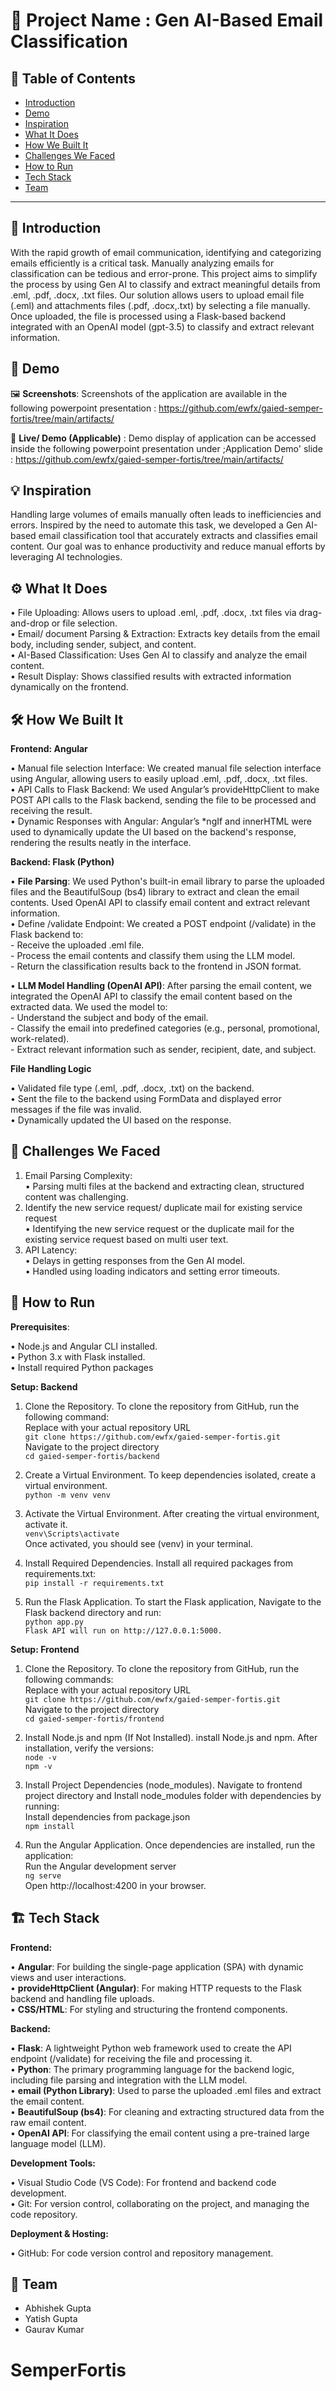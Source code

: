 # 🚀 Project Name : Gen AI-Based Email Classification 

## 📌 Table of Contents
- [Introduction](#introduction)
- [Demo](#demo)
- [Inspiration](#inspiration)
- [What It Does](#what-it-does)
- [How We Built It](#how-we-built-it)
- [Challenges We Faced](#challenges-we-faced)
- [How to Run](#how-to-run)
- [Tech Stack](#tech-stack)
- [Team](#team)

---

## 🎯 Introduction
With the rapid growth of email communication, identifying and categorizing emails efficiently is a critical task. Manually analyzing emails for classification can be tedious and error-prone. This project aims to simplify the process by using Gen AI to classify and extract meaningful details from .eml, .pdf, .docx, .txt files.
Our solution allows users to upload email file (.eml) and attachments files (.pdf, .docx,.txt) by selecting a file manually. Once uploaded, the file is processed using a Flask-based backend integrated with an OpenAI model (gpt-3.5) to classify and extract relevant information.


## 🎥 Demo

🖼️ **Screenshots**: Screenshots of the application are available in the following powerpoint presentation : https://github.com/ewfx/gaied-semper-fortis/tree/main/artifacts/<br>

🔗 **Live/ Demo (Applicable)** : Demo display of application can be accessed inside the following powerpoint presentation under ;Application Demo' slide : https://github.com/ewfx/gaied-semper-fortis/tree/main/artifacts/<br>


## 💡 Inspiration
Handling large volumes of emails manually often leads to inefficiencies and errors. Inspired by the need to automate this task, we developed a Gen AI-based email classification tool that accurately extracts and classifies email content. Our goal was to enhance productivity and reduce manual efforts by leveraging AI technologies.

## ⚙️ What It Does
•	File Uploading: Allows users to upload  .eml, .pdf, .docx, .txt files via drag-and-drop or file selection.<br>
•	Email/ document Parsing & Extraction: Extracts key details from the email body, including sender, subject, and content.<br>
•	AI-Based Classification: Uses Gen AI to classify and analyze the email content.<br>
•	Result Display: Shows classified results with extracted information dynamically on the frontend.<br>


## 🛠️ How We Built It
**Frontend: Angular**

   •	Manual file selection Interface: We created manual file selection interface using Angular, allowing users to easily upload .eml, .pdf, .docx, .txt files.<br>
   •	API Calls to Flask Backend: We used Angular’s provideHttpClient to make POST API calls to the Flask backend, sending the file to be processed and receiving the result.<br>
   •	Dynamic Responses with Angular: Angular’s *ngIf and innerHTML were used to dynamically update the UI based on the backend's response, rendering the results neatly in the interface.<br>

**Backend: Flask (Python)**

   •	**File Parsing**: We used Python's built-in email library to parse the uploaded files and the BeautifulSoup (bs4) library to extract and clean the email contents. Used OpenAI API to classify email content and extract relevant information.<br>
   •	Define /validate Endpoint: We created a POST endpoint (/validate) in the Flask backend to:<br>
      -   Receive the uploaded .eml file.<br>
      -   Process the email contents and classify them using the LLM model.<br>
      -   Return the classification results back to the frontend in JSON format.<br>
   
   •	**LLM Model Handling (OpenAI API)**: After parsing the email content, we integrated the OpenAI API to classify the email content based on the extracted data. We used the model to:<br>
      -   Understand the subject and body of the email.<br>
      -   Classify the email into predefined categories (e.g., personal, promotional, work-related).<br>
      -   Extract relevant information such as sender, recipient, date, and subject.<br>
   
**File Handling Logic**

   •	Validated file type (.eml, .pdf, .docx, .txt) on the backend.<br>
   •	Sent the file to the backend using FormData and displayed error messages if the file was invalid.<br>
   •	Dynamically updated the UI based on the response.<br>


## 🚧 Challenges We Faced

1.	Email Parsing Complexity:<br>
   •	Parsing multi files at the backend and extracting clean, structured content was challenging.<br>
2.	Identify the new service request/ duplicate mail for existing service request<br>
   •	Identifying the new service request or the duplicate mail for the existing service request based on multi user text.<br>
3.	API Latency:<br>
   •	Delays in getting responses from the Gen AI model.<br>
   •	Handled using loading indicators and setting error timeouts.<br>


## 🏃 How to Run

**Prerequisites**:

•	Node.js and Angular CLI installed.<br>
•	Python 3.x with Flask installed.<br>
•	Install required Python packages <br>

**Setup: Backend**

1.	Clone the Repository.	To clone the repository from GitHub, run the following command:<br>
Replace with your actual repository URL<br>
`git clone https://github.com/ewfx/gaied-semper-fortis.git`<br>
Navigate to the project directory<br>
`cd gaied-semper-fortis/backend`<br>

2.	Create a Virtual Environment.	To keep dependencies isolated, create a virtual environment.<br>
`python -m venv venv`<br>

3.	Activate the Virtual Environment.	After creating the virtual environment, activate it.<br>
`venv\Scripts\activate`<br>
Once activated, you should see (venv) in your terminal.<br>

4.	Install Required Dependencies.	Install all required packages from requirements.txt:<br>
`pip install -r requirements.txt`<br>

5.	Run the Flask Application.		To start the Flask application, Navigate to the Flask backend directory and run:<br>
`python app.py`<br>
`Flask API will run on http://127.0.0.1:5000.`<br>


**Setup: Frontend**

1. Clone the Repository.	To clone the repository from GitHub, run the following commands:<br>
Replace with your actual repository URL<br>
`git clone https://github.com/ewfx/gaied-semper-fortis.git`<br>
Navigate to the project directory<br>
`cd gaied-semper-fortis/frontend`<br>

2. Install Node.js and npm (If Not Installed).	install Node.js and npm. After installation, verify the versions:<br>
`node -v`<br>
`npm -v`<br>

3. Install Project Dependencies (node_modules).	Navigate to frontend project directory and Install node_modules folder with dependencies by running:<br>
Install dependencies from package.json<br>
`npm install`<br>

4. Run the Angular Application.	Once dependencies are installed, run the application:<br>
Run the Angular development server<br>
`ng serve`<br>
Open http://localhost:4200 in your browser.<br>

## 🏗️ Tech Stack

**Frontend:**

•	**Angular**: For building the single-page application (SPA) with dynamic views and user interactions.<br>
•	**provideHttpClient (Angular)**: For making HTTP requests to the Flask backend and handling file uploads.<br>
•	**CSS/HTML**: For styling and structuring the frontend components.<br>

**Backend:**

•	**Flask**: A lightweight Python web framework used to create the API endpoint (/validate) for receiving the file and processing it.<br>
•	**Python**: The primary programming language for the backend logic, including file parsing and integration with the LLM model.<br>
•	**email (Python Library)**: Used to parse the uploaded .eml files and extract the email content.<br>
•	**BeautifulSoup (bs4)**: For cleaning and extracting structured data from the raw email content.<br>
•	**OpenAI API**: For classifying the email content using a pre-trained large language model (LLM).<br>

**Development Tools:**

•	Visual Studio Code (VS Code): For frontend and backend code development.<br>
•	Git: For version control, collaborating on the project, and managing the code repository.<br>

**Deployment & Hosting:**

•	GitHub: For code version control and repository management.<br>


## 👥 Team

- Abhishek Gupta<br>
- Yatish Gupta<br>
- Gaurav Kumar<br>

# SemperFortis
